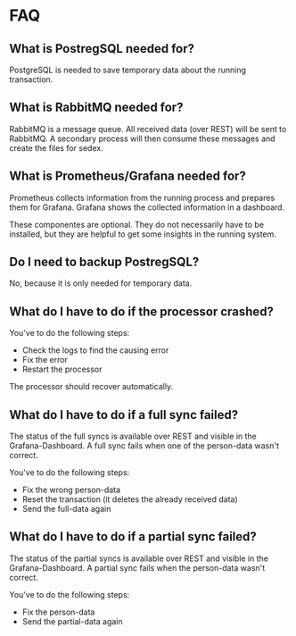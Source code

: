 # FAQ


## What is PostregSQL needed for?
PostgreSQL is needed to save temporary data about the running transaction.


## What is RabbitMQ needed for?
RabbitMQ is a message queue. All received data (over REST) will be sent to RabbitMQ.
A secondary process will then consume these messages and create the files for sedex.


## What is Prometheus/Grafana needed for?
Prometheus collects information from the running process and prepares them for Grafana.
Grafana shows the collected information in a dashboard.

These componentes are optional. They do not necessarily have to be installed, but they are helpful to get some insights in the running system.


## Do I need to backup PostregSQL?
No, because it is only needed for temporary data.


## What do I have to do if the processor crashed?
You've to do the following steps:

- Check the logs to find the causing error
- Fix the error
- Restart the processor

The processor should recover automatically.


## What do I have to do if a full sync failed?
The status of the full syncs is available over REST and visible in the Grafana-Dashboard.
A full sync fails when one of the person-data wasn't correct.

You've to do the following steps:

- Fix the wrong person-data
- Reset the transaction (it deletes the already received data)
- Send the full-data again


## What do I have to do if a partial sync failed?
The status of the partial syncs is available over REST and visible in the Grafana-Dashboard.
A partial sync fails when the person-data wasn't correct.

You've to do the following steps:

- Fix the person-data
- Send the partial-data again
